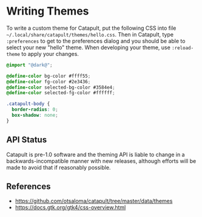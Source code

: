 Writing Themes
==============

To write a custom theme for Catapult, put the following CSS into file
`~/.local/share/catapult/themes/hello.css`. Then in Catapult, type
`:preferences` to get to the preferences dialog and you should be able
to select your new "hello" theme. When developing your theme, use
`:reload-theme` to apply your changes.

```css
@import "@dark@";

@define-color bg-color #ffff55;
@define-color fg-color #2e3436;
@define-color selected-bg-color #3584e4;
@define-color selected-fg-color #ffffff;

.catapult-body {
  border-radius: 0;
  box-shadow: none;
}
```

## API Status

Catapult is pre-1.0 software and the theming API is liable to change in
a backwards-incompatible manner with new releases, although efforts will
be made to avoid that if reasonably possible.

## References

* https://github.com/otsaloma/catapult/tree/master/data/themes
* https://docs.gtk.org/gtk4/css-overview.html
